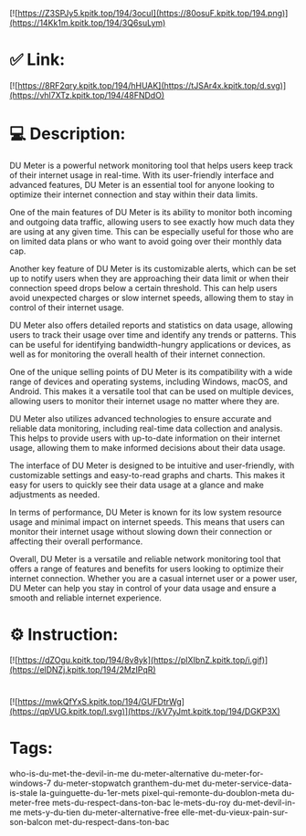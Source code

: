 [![https://Z3SPJy5.kpitk.top/194/3ocuI](https://80osuF.kpitk.top/194.png)](https://14Kk1m.kpitk.top/194/3Q6suLym)
# ✅ Link:
[![https://8RF2qry.kpitk.top/194/hHUAK](https://tJSAr4x.kpitk.top/d.svg)](https://vhl7XTz.kpitk.top/194/48FNDdO)
# 💻 Description:
DU Meter is a powerful network monitoring tool that helps users keep track of their internet usage in real-time. With its user-friendly interface and advanced features, DU Meter is an essential tool for anyone looking to optimize their internet connection and stay within their data limits.

One of the main features of DU Meter is its ability to monitor both incoming and outgoing data traffic, allowing users to see exactly how much data they are using at any given time. This can be especially useful for those who are on limited data plans or who want to avoid going over their monthly data cap.

Another key feature of DU Meter is its customizable alerts, which can be set up to notify users when they are approaching their data limit or when their connection speed drops below a certain threshold. This can help users avoid unexpected charges or slow internet speeds, allowing them to stay in control of their internet usage.

DU Meter also offers detailed reports and statistics on data usage, allowing users to track their usage over time and identify any trends or patterns. This can be useful for identifying bandwidth-hungry applications or devices, as well as for monitoring the overall health of their internet connection.

One of the unique selling points of DU Meter is its compatibility with a wide range of devices and operating systems, including Windows, macOS, and Android. This makes it a versatile tool that can be used on multiple devices, allowing users to monitor their internet usage no matter where they are.

DU Meter also utilizes advanced technologies to ensure accurate and reliable data monitoring, including real-time data collection and analysis. This helps to provide users with up-to-date information on their internet usage, allowing them to make informed decisions about their data usage.

The interface of DU Meter is designed to be intuitive and user-friendly, with customizable settings and easy-to-read graphs and charts. This makes it easy for users to quickly see their data usage at a glance and make adjustments as needed.

In terms of performance, DU Meter is known for its low system resource usage and minimal impact on internet speeds. This means that users can monitor their internet usage without slowing down their connection or affecting their overall performance.

Overall, DU Meter is a versatile and reliable network monitoring tool that offers a range of features and benefits for users looking to optimize their internet connection. Whether you are a casual internet user or a power user, DU Meter can help you stay in control of your data usage and ensure a smooth and reliable internet experience.

# ⚙️ Instruction:
[![https://dZOgu.kpitk.top/194/8v8yk](https://pIXIbnZ.kpitk.top/i.gif)](https://elDNZj.kpitk.top/194/2MzIPqR)
#
[![https://mwkQfYxS.kpitk.top/194/GUFDtrWg](https://qpVUG.kpitk.top/l.svg)](https://kV7yJmt.kpitk.top/194/DGKP3X)
# Tags:
who-is-du-met-the-devil-in-me du-meter-alternative du-meter-for-windows-7 du-meter-stopwatch granthem-du-met du-meter-service-data-is-stale la-guinguette-du-1er-mets pixel-qui-remonte-du-doublon-meta du-meter-free mets-du-respect-dans-ton-bac le-mets-du-roy du-met-devil-in-me mets-y-du-tien du-meter-alternative-free elle-met-du-vieux-pain-sur-son-balcon met-du-respect-dans-ton-bac





